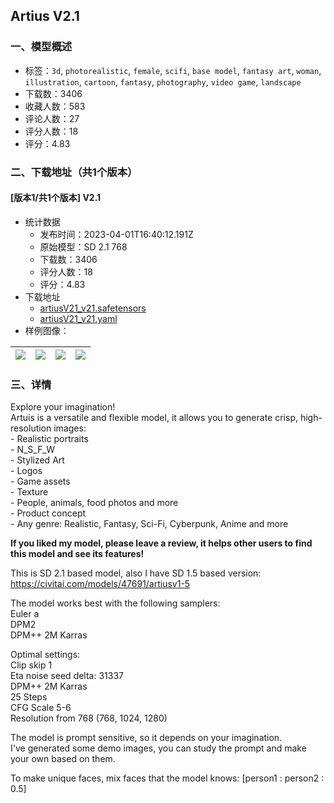 ## Artius V2.1
### 一、模型概述

- 标签：`3d`, `photorealistic`, `female`, `scifi`, `base model`, `fantasy art`, `woman`, `illustration`, `cartoon`, `fantasy`, `photography`, `video game`, `landscape`
- 下载数：3406
- 收藏人数：583
- 评论人数：27
- 评分人数：18
- 评分：4.83

### 二、下载地址（共1个版本）

#### [版本1/共1个版本] V2.1

- 统计数据
  - 发布时间：2023-04-01T16:40:12.191Z
  - 原始模型：SD 2.1 768
  - 下载数：3406
  - 评分人数：18
  - 评分：4.83
- 下载地址
  - [artiusV21_v21.safetensors](https://civitai.com/api/download/models/33216)
  - [artiusV21_v21.yaml](https://civitai.com/api/download/models/33216?type=Config&format=Other)
- 样例图像：

| <img src="https://image.civitai.com/xG1nkqKTMzGDvpLrqFT7WA/b8450c26-3168-487a-537c-1d6ae9d96d00/width=450/378440.jpeg" /> | <img src="https://image.civitai.com/xG1nkqKTMzGDvpLrqFT7WA/25335e62-0669-44e9-0abd-de241f6faa00/width=450/378457.jpeg" /> | <img src="https://image.civitai.com/xG1nkqKTMzGDvpLrqFT7WA/c64ade47-687a-4631-76c8-74f4b8267400/width=450/378456.jpeg" /> | <img src="https://image.civitai.com/xG1nkqKTMzGDvpLrqFT7WA/273cb8b5-636e-4549-b3d3-5ec93e37a300/width=450/378455.jpeg" /> |
| ---- | ---- | ---- | ---- |


### 三、详情
<p>Explore your imagination!<br />Artuis is a versatile and flexible model, it allows you to generate crisp, high-resolution images:<br />- Realistic portraits<br />- N_S_F_W<br />- Stylized Art<br />- Logos<br />- Game assets<br />- Texture<br />- People, animals, food photos and more<br />- Product concept<br />- Any genre: Realistic, Fantasy, Sci-Fi, Cyberpunk, Anime and more</p><p><strong>If you liked my model, please leave a review, it helps other users to find this model and see its features!</strong></p><p>This is SD 2.1 based model, also I have SD 1.5 based version: <a target="_blank" rel="ugc" href="https://civitai.com/models/47691/artiusv1-5">https://civitai.com/models/47691/artiusv1-5</a></p><p>The model works best with the following samplers: <br />Euler a<br />DPM2<br />DPM++ 2M Karras</p><p>Optimal settings:<br />Clip skip 1<br />Eta noise seed delta: 31337<br />DPM++ 2M Karras<br />25 Steps<br />CFG Scale 5-6<br />Resolution from 768 (768, 1024, 1280)</p><p>The model is prompt sensitive, so it depends on your imagination.<br />I've generated some demo images, you can study the prompt and make your own based on them.</p><p>To make unique faces, mix faces that the model knows: [person1 : person2 : 0.5]</p>